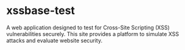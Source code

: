 # xssbase-test
A web application designed to test for Cross-Site Scripting (XSS) vulnerabilities securely. This site provides a platform to simulate XSS attacks and evaluate website security.
